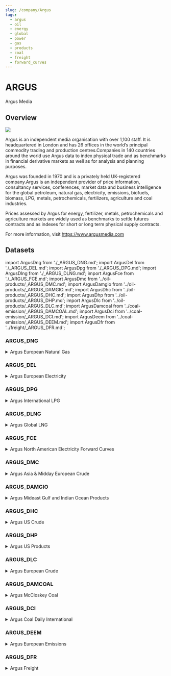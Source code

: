 ```yaml
---
slug: /company/Argus
tags:
  - argus
  - oil
  - energy
  - global
  - power
  - gas
  - products
  - coal
  - freight
  - forward_curves
---
```


ARGUS
============================================================

Argus Media

## Overview

![](/img/data/argus.png)

Argus is an independent media organisation with over 1,100 staff. It is headquartered in London and has 26 offices in the world’s principal commodity trading and production centres.Companies in 140 countries around the world use Argus data to index physical trade and as benchmarks in financial derivative markets as well as for analysis and planning purposes.

Argus was founded in 1970 and is a privately held UK-registered company.Argus is an independent provider of price information, consultancy services, conferences, market data and business intelligence for the global petroleum, natural gas, electricity, emissions, biofuels, biomass, LPG, metals, petrochemicals, fertilizers, agriculture and coal industries.

Prices assessed by Argus for energy, fertilizer, metals, petrochemicals and agriculture markets are widely used as benchmarks to settle futures contracts and as indexes for short or long term physical supply contracts.


For more information, visit https://www.argusmedia.com

## Datasets
import ArgusDng from './_ARGUS_DNG.md';
import ArgusDel from './_ARGUS_DEL.md';
import ArgusDpg from './_ARGUS_DPG.md';
import ArgusDlng from './_ARGUS_DLNG.md';
import ArgusFce from './_ARGUS_FCE.md';
import ArgusDmc from '../oil-products/_ARGUS_DMC.md';
import ArgusDamgio from '../oil-products/_ARGUS_DAMGIO.md';
import ArgusDhc from '../oil-products/_ARGUS_DHC.md';
import ArgusDhp from '../oil-products/_ARGUS_DHP.md';
import ArgusDlc from '../oil-products/_ARGUS_DLC.md';
import ArgusDamcoal from '../coal-emission/_ARGUS_DAMCOAL.md';
import ArgusDci from '../coal-emission/_ARGUS_DCI.md';
import ArgusDeem from '../coal-emission/_ARGUS_DEEM.md';
import ArgusDfr from '../freight/_ARGUS_DFR.md';

### ARGUS_DNG
<details>
<summary>Argus European Natural Gas</summary>
<ArgusDng />
</details>

### ARGUS_DEL
<details>
<summary>Argus European Electricity</summary>
<ArgusDel />
</details>

### ARGUS_DPG
<details>
<summary>Argus International LPG</summary>
<ArgusDpg />
</details>

### ARGUS_DLNG
<details>
<summary>Argus Global LNG</summary>
<ArgusDlng />
</details>

### ARGUS_FCE
<details>
<summary>Argus North American Electricity Forward Curves</summary>
<ArgusFce />
</details>

### ARGUS_DMC
<details>
<summary>Argus Asia & Midday European Crude</summary>
<ArgusDmc />
</details>

### ARGUS_DAMGIO
<details>
<summary>Argus Mideast Gulf and Indian Ocean Products</summary>
<ArgusDamgio />
</details>

### ARGUS_DHC
<details>
<summary>Argus US Crude</summary>
<ArgusDhc />
</details>

### ARGUS_DHP
<details>
<summary>Argus US Products</summary>
<ArgusDhp />
</details>

### ARGUS_DLC
<details>
<summary>Argus European Crude</summary>
<ArgusDlc />
</details>

### ARGUS_DAMCOAL
<details>
<summary>Argus McCloskey Coal</summary>
<ArgusDamcoal />
</details>

### ARGUS_DCI
<details>
<summary>Argus Coal Daily International</summary>
<ArgusDci />
</details>

### ARGUS_DEEM
<details>
<summary>Argus European Emissions</summary>
<ArgusDeem />
</details>

### ARGUS_DFR
<details>
<summary>Argus Freight</summary>
<ArgusDfr />
</details>